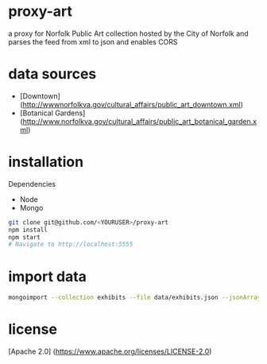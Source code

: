 proxy-art
=========

a proxy for Norfolk Public Art collection hosted by the City of Norfolk and parses the feed from xml to json and enables CORS

data sources
=======
* [Downtown] (http://wwwnorfolkva.gov/cultural_affairs/public_art_downtown.xml)
* [Botanical Gardens] (http://www.norfolkva.gov/cultural_affairs/public_art_botanical_garden.xml)

installation
============
Dependencies
- Node
- Mongo

```bash
git clone git@github.com/<YOURUSER>/proxy-art
npm install
npm start
# Navigate to http://localhost:5555
```

import data
===========

````bash
mongoimport --collection exhibits --file data/exhibits.json --jsonArray
````


license
=======

[Apache 2.0] (https://www.apache.org/licenses/LICENSE-2.0)
